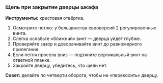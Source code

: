 ### Щель при закрытии дверцы шкафа

**Инструменты:** крестовая отвёртка.

1. Осмотрите петлю: у большинства евроверсий 2 регулировочных винта.  
2. Слегка ослабьте «ближний» винт — дверца уйдёт глубже.  
3. Проверяйте зазор и доворачивайте винт до равномерного прилегания.  
4. Если петля просела вниз — подтяните вертикальный винт на ответной планке.  
5. Закройте дверцу, убедитесь, что щели нет.

**Совет:** делайте по четверти оборота, чтобы не «перекосить» дверцу.
